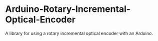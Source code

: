 # Arduino-Rotary-Incremental-Optical-Encoder
A library for using a rotary incremental optical encoder with an Arduino.
